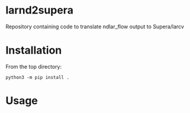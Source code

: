 # larnd2supera
Repository containing code to translate ndlar\_flow output to Supera/larcv

# Installation
From the top directory:
```
python3 -m pip install .
```

# Usage
